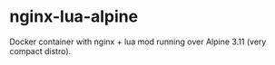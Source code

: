 # nginx-lua-alpine
Docker container with nginx + lua mod running over Alpine 3.11 (very compact distro).
